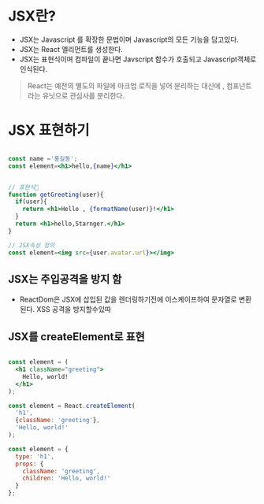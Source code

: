 # JSX란?

- JSX는 Javascript 를 확장한 문법이며 Javascript의 모든 기능을 담고있다.
- JSX는 React 엘리먼트를 생성한다.
- JSX는 표현식이며 컴파일이 끝나면 Javscript 함수가 호출되고 Javascript객체로 인식된다.

> React는 예전의 별도의 파일에 마크업 로직을 넣어 분리하는 대신에 , 컴포넌트 라는 유닛으로 관심사를 분리한다.

# JSX 표현하기

~~~ jsx

const name ='홍길동';
const element=<h1>hello,{name}</h1>


// 표현식
function getGreeting(user){
  if(user){
    return <h1>Hello , {formatName(user)}!</h1>
  }
  return <h1>hello,Starnger.</h1>
}

// JSX속성 정의
const element=<img src={user.avatar.url}></img>

~~~

## JSX는 주입공격을 방지 함

- ReactDom은 JSX에 삽입된 값을 렌더링하기전에 이스케이프하여 문자열로 변환된다. XSS 공격을 방지할수있따

## JSX를 createElement로 표현

~~~jsx

const element = (
  <h1 className="greeting">
    Hello, world!
  </h1>
);

const element = React.createElement(
  'h1',
  {className: 'greeting'},
  'Hello, world!'
);

const element = {
  type: 'h1',
  props: {
    className: 'greeting',
    children: 'Hello, world!'
  }
};
~~~
